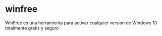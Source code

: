 # winfree
WinFree es una herramienta para activar cualquier version de Windows 10 totalmente gratis y seguro
